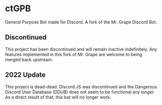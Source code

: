# ctGPB
General Purpose Bot made for Discord. A fork of the Mr. Grape Discord Bot.

## Discontinued
This project has been discontinued and will remain inactive indefinitely. Any features implemented in this fork of Mr. Grape are welcome to being merged back upstream.

## 2022 Update
This project is dead-dead. Discord.JS was discontinued and the Dangerous Discord User Database (DDUB) does not seem to be functional any longer. As a direct result of that, this bot will no longer work.
